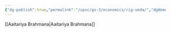 ```yaml
---
{"dg-publish":true,"permalink":"/upsc/gs-3/economics/rig-veda/","dgHomeLink":true,"dgPassFrontmatter":false}
---
```


[[Aaitariya Brahmana|Aaitariya Brahmana]]
